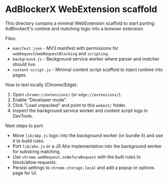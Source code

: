 # AdBlockerX WebExtension scaffold

This directory contains a minimal WebExtension scaffold to start porting AdBlockerX's runtime and matching logic into a browser extension.

Files:

- `manifest.json` - MV3 manifest with permissions for `webRequest`/`webRequestBlocking` and `scripting`.
- `background.js` - Background service worker where parser and matcher should live.
- `content-script.js` - Minimal content script scaffold to inject runtime into pages.

How to test locally (Chrome/Edge):

1. Open `chrome://extensions/` (or `edge://extensions/`).
2. Enable "Developer mode".
3. Click "Load unpacked" and point to this `webext/` folder.
4. Inspect the background service worker and content script logs in DevTools.

Next steps to port:

- Move `lib/abp.js` logic into the background worker (or bundle it) and use it to build rules.
- Port `lib/aho.js` or a JS Aho implementation into the background worker for substring matching.
- Use `chrome.webRequest.onBeforeRequest` with the built rules to block/allow requests.
- Persist settings to `chrome.storage.local` and add a popup or options page for UI.
